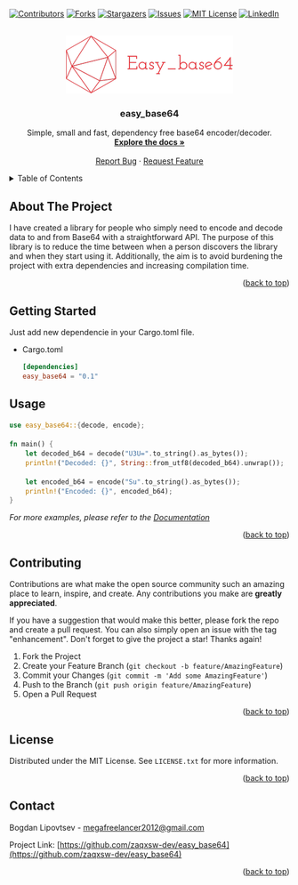 <!-- Improved compatibility of back to top link: See: https://github.com/othneildrew/Best-README-Template/pull/73 -->
<a name="readme-top"></a>
<!--
*** Thanks for checking out the Best-README-Template. If you have a suggestion
*** that would make this better, please fork the repo and create a pull request
*** or simply open an issue with the tag "enhancement".
*** Don't forget to give the project a star!
*** Thanks again! Now go create something AMAZING! :D
-->



<!-- PROJECT SHIELDS -->
<!--
*** I'm using markdown "reference style" links for readability.
*** Reference links are enclosed in brackets [ ] instead of parentheses ( ).
*** See the bottom of this document for the declaration of the reference variables
*** for contributors-url, forks-url, etc. This is an optional, concise syntax you may use.
*** https://www.markdownguide.org/basic-syntax/#reference-style-links
-->
[![Contributors][contributors-shield]][contributors-url]
[![Forks][forks-shield]][forks-url]
[![Stargazers][stars-shield]][stars-url]
[![Issues][issues-shield]][issues-url]
[![MIT License][license-shield]][license-url]
[![LinkedIn][linkedin-shield]][linkedin-url]



<!-- PROJECT LOGO -->
<br />
<div align="center">
  <a href="https://github.com/zaqxsw-dev/easy_base64">
    <img src="files/logo.png" alt="Logo" width="300" height="104">
  </a>

<h3 align="center">easy_base64</h3>

  <p align="center">
    Simple, small and fast, dependency free base64 encoder/decoder.
    <br />
    <a href="https://github.com/zaqxsw-dev/easy_base64"><strong>Explore the docs »</strong></a>
    <br />
    <br />
    <a href="https://github.com/zaqxsw-dev/easy_base64/issues">Report Bug</a>
    ·
    <a href="https://github.com/zaqxsw-dev/easy_base64/issues">Request Feature</a>
  </p>
</div>



<!-- TABLE OF CONTENTS -->
<details>
  <summary>Table of Contents</summary>
  <ol>
    <li>
      <a href="#about-the-project">About The Project</a>
    </li>
    <li>
      <a href="#getting-started">Getting Started</a>
    </li>
    <li><a href="#usage">Usage</a></li>
    <li><a href="#contributing">Contributing</a></li>
    <li><a href="#license">License</a></li>
    <li><a href="#contact">Contact</a></li>
  </ol>
</details>



<!-- ABOUT THE PROJECT -->
## About The Project

I have created a library for people who simply need to encode and decode data to and from Base64 with a straightforward API. The purpose of this library is to reduce the time between when a person discovers the library and when they start using it. Additionally, the aim is to avoid burdening the project with extra dependencies and increasing compilation time.

<p align="right">(<a href="#readme-top">back to top</a>)</p>


<!-- GETTING STARTED -->
## Getting Started

Just add new dependencie in your Cargo.toml file.

* Cargo.toml
  ```toml
  [dependencies]
  easy_base64 = "0.1"
  ```

<!-- USAGE EXAMPLES -->
## Usage

```rust
use easy_base64::{decode, encode};

fn main() {
    let decoded_b64 = decode("U3U=".to_string().as_bytes());
    println!("Decoded: {}", String::from_utf8(decoded_b64).unwrap());

    let encoded_b64 = encode("Su".to_string().as_bytes());
    println!("Encoded: {}", encoded_b64);
}
```

_For more examples, please refer to the [Documentation](https://docs.rs/easy_base64/0.1.0/easy_base64/)_

<p align="right">(<a href="#readme-top">back to top</a>)</p>

<!-- CONTRIBUTING -->
## Contributing

Contributions are what make the open source community such an amazing place to learn, inspire, and create. Any contributions you make are **greatly appreciated**.

If you have a suggestion that would make this better, please fork the repo and create a pull request. You can also simply open an issue with the tag "enhancement".
Don't forget to give the project a star! Thanks again!

1. Fork the Project
2. Create your Feature Branch (`git checkout -b feature/AmazingFeature`)
3. Commit your Changes (`git commit -m 'Add some AmazingFeature'`)
4. Push to the Branch (`git push origin feature/AmazingFeature`)
5. Open a Pull Request

<p align="right">(<a href="#readme-top">back to top</a>)</p>



<!-- LICENSE -->
## License

Distributed under the MIT License. See `LICENSE.txt` for more information.

<p align="right">(<a href="#readme-top">back to top</a>)</p>



<!-- CONTACT -->
## Contact

Bogdan Lipovtsev - megafreelancer2012@gmail.com

Project Link: [https://github.com/zaqxsw-dev/easy_base64](https://github.com/zaqxsw-dev/easy_base64)

<p align="right">(<a href="#readme-top">back to top</a>)</p>

<!-- MARKDOWN LINKS & IMAGES -->
<!-- https://www.markdownguide.org/basic-syntax/#reference-style-links -->
[contributors-shield]: https://img.shields.io/github/contributors/zaqxsw-dev/easy_base64.svg?style=for-the-badge
[contributors-url]: https://github.com/zaqxsw-dev/easy_base64/graphs/contributors
[forks-shield]: https://img.shields.io/github/forks/zaqxsw-dev/easy_base64.svg?style=for-the-badge
[forks-url]: https://github.com/zaqxsw-dev/easy_base64/network/members
[stars-shield]: https://img.shields.io/github/stars/zaqxsw-dev/easy_base64.svg?style=for-the-badge
[stars-url]: https://github.com/zaqxsw-dev/easy_base64/stargazers
[issues-shield]: https://img.shields.io/github/issues/zaqxsw-dev/easy_base64.svg?style=for-the-badge
[issues-url]: https://github.com/zaqxsw-dev/easy_base64/issues
[license-shield]: https://img.shields.io/github/license/zaqxsw-dev/easy_base64.svg?style=for-the-badge
[license-url]: https://github.com/zaqxsw-dev/easy_base64/blob/master/LICENSE.txt
[linkedin-shield]: https://img.shields.io/badge/-LinkedIn-black.svg?style=for-the-badge&logo=linkedin&colorB=555
[linkedin-url]: https://www.linkedin.com/in/bogdan-lipovtsev-746946257
